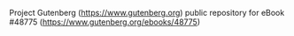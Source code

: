 Project Gutenberg (https://www.gutenberg.org) public repository for eBook #48775 (https://www.gutenberg.org/ebooks/48775)
